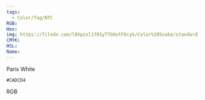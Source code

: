 ```yaml
---
tags:
  - Color/Tag/NTC
RGB:
Hex:
img: https://filedn.com/l0hpzxl1f01yT7GHxtF8cyk/Color%20Snake/standard_csv_to_svg//CADCD4.svg
CMYK:
HSL:
Name:
---
```

Paris White
```palette
#CADCD4
```
RGB

